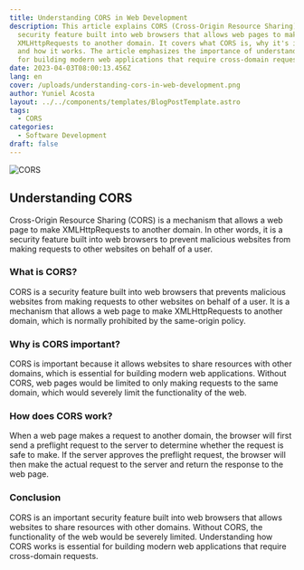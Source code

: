 ```yaml
---
title: Understanding CORS in Web Development
description: This article explains CORS (Cross-Origin Resource Sharing) - a
  security feature built into web browsers that allows web pages to make
  XMLHttpRequests to another domain. It covers what CORS is, why it's important,
  and how it works. The article emphasizes the importance of understanding CORS
  for building modern web applications that require cross-domain requests.
date: 2023-04-03T08:00:13.456Z
lang: en
cover: /uploads/understanding-cors-in-web-development.png
author: Yuniel Acosta
layout: ../../components/templates/BlogPostTemplate.astro
tags:
  - CORS
categories:
  - Software Development
draft: false
---
```

![CORS](/uploads/cors.png "CORS")

## Understanding CORS

Cross-Origin Resource Sharing (CORS) is a mechanism that allows a web page to make XMLHttpRequests to another domain. In other words, it is a security feature built into web browsers to prevent malicious websites from making requests to other websites on behalf of a user.

### What is CORS?

CORS is a security feature built into web browsers that prevents malicious websites from making requests to other websites on behalf of a user. It is a mechanism that allows a web page to make XMLHttpRequests to another domain, which is normally prohibited by the same-origin policy.

### Why is CORS important?

CORS is important because it allows websites to share resources with other domains, which is essential for building modern web applications. Without CORS, web pages would be limited to only making requests to the same domain, which would severely limit the functionality of the web.

### How does CORS work?

When a web page makes a request to another domain, the browser will first send a preflight request to the server to determine whether the request is safe to make. If the server approves the preflight request, the browser will then make the actual request to the server and return the response to the web page.

### Conclusion

CORS is an important security feature built into web browsers that allows websites to share resources with other domains. Without CORS, the functionality of the web would be severely limited. Understanding how CORS works is essential for building modern web applications that require cross-domain requests.
